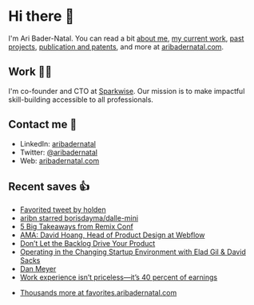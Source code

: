 # Hi there  👋

I'm Ari Bader-Natal. You can read a bit [about me](https://aribadernatal.com), [my current work](https://aribadernatal.com/projects/Sparkwise/), [past projects](https://aribadernatal.com/projects/), [publication and patents](https://aribadernatal.com/publications), and more at [aribadernatal.com](https://aribadernatal.com).

## Work  👨‍💻

I'm co-founder and CTO at [Sparkwise](https://sparkwise.co). Our mission is to make impactful skill-building accessible to all professionals.

## Contact me  💬 

- LinkedIn: [aribadernatal](https://linkedin.com/in/aribadernatal)
- Twitter: [@aribadernatal](https://twitter.com/aribadernatal)
- Web: [aribadernatal.com](https://aribadernatal.com)

## Recent saves  👍

<!--START_SECTION:feed-->
* [Favorited tweet by holden](https:&#x2F;&#x2F;favorites.aribadernatal.com&#x2F;twitter-favorites&#x2F;2022&#x2F;06&#x2F;favorited-tweet-by-holden-30&#x2F;)
* [aribn starred borisdayma&#x2F;dalle-mini](https:&#x2F;&#x2F;favorites.aribadernatal.com&#x2F;github-favorites&#x2F;2022&#x2F;06&#x2F;aribn-starred-borisdayma-dalle-mini&#x2F;)
* [5 Big Takeaways from Remix Conf](https:&#x2F;&#x2F;favorites.aribadernatal.com&#x2F;pocket-favorites&#x2F;2022&#x2F;06&#x2F;5-big-takeaways-from-remix-conf&#x2F;)
* [AMA: David Hoang, Head of Product Design at Webflow](https:&#x2F;&#x2F;favorites.aribadernatal.com&#x2F;pocket-favorites&#x2F;2022&#x2F;06&#x2F;ama-david-hoang-head-of-product-design-at-webflow&#x2F;)
* [Don’t Let the Backlog Drive Your Product](https:&#x2F;&#x2F;favorites.aribadernatal.com&#x2F;pocket-favorites&#x2F;2022&#x2F;06&#x2F;dont-let-the-backlog-drive-your-product&#x2F;)
* [Operating in the Changing Startup Environment with Elad Gil &amp; David Sacks](https:&#x2F;&#x2F;favorites.aribadernatal.com&#x2F;pocket-favorites&#x2F;2022&#x2F;06&#x2F;operating-in-the-changing-startup-environment-with-elad-gil-david-sacks&#x2F;)
* [Dan Meyer](https:&#x2F;&#x2F;favorites.aribadernatal.com&#x2F;pocket-favorites&#x2F;2022&#x2F;06&#x2F;dan-meyer&#x2F;)
* [Work experience isn’t priceless—it’s 40 percent of earnings](https:&#x2F;&#x2F;favorites.aribadernatal.com&#x2F;pocket-favorites&#x2F;2022&#x2F;06&#x2F;work-experience-isnt-priceless-its-40-percent-of-earnings&#x2F;)
<!--END_SECTION:feed-->
* [Thousands more at favorites.aribadernatal.com](https://favorites.aribadernatal.com)
